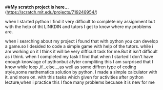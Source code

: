 ##**My scratch project is here...**
(https://scratch.mit.edu/projects/719246954/)

when I started python I find it very difficult to complete my assignment but with the help of tht LINKDIN and tutors I get to know where my problems are.

when i searching about my project i found that with python you can develop a game.so I desided to code a simple game with help of the tutors.
while i am working on it I think it will be very difficult task for me.But it isn't difficult as i think.
when I completed my task I find that when I started I don't have enough knowlage of pythonbut afyter compliting this 
I am surprised that I know while loop ,if...else...,as well as some diffren type of coding style,some mathematics solution by python.
I made a simple calculator with it. and more on.
with this tasks which given for activities after python lecture,when i practice this I face many problems becuase it is new for me

